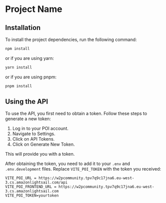 # Project Name

## Installation

To install the project dependencies, run the following command:

```bash
npm install
```

or if you are using yarn:

```bash
yarn install
```

or if you are using pnpm:

```bash
pnpm install
```

## Using the API

To use the API, you first need to obtain a token. Follow these steps to generate a new token:

1. Log in to your POI account.
2. Navigate to Settings.
3. Click on API Tokens.
4. Click on Generate New Token.

This will provide you with a token.

After obtaining the token, you need to add it to your `.env` and `.env.development` files. Replace `VITE_POI_TOKEN` with the token you received:

```properties
VITE_POI_URL = https://w2pcommunity.tpv7q9c17jna6.eu-west-3.cs.amazonlightsail.com/api
VITE_POI_FRONTEND_URL = https://w2pcommunity.tpv7q9c17jna6.eu-west-3.cs.amazonlightsail.com
VITE_POI_TOKEN=yourtoken
```
